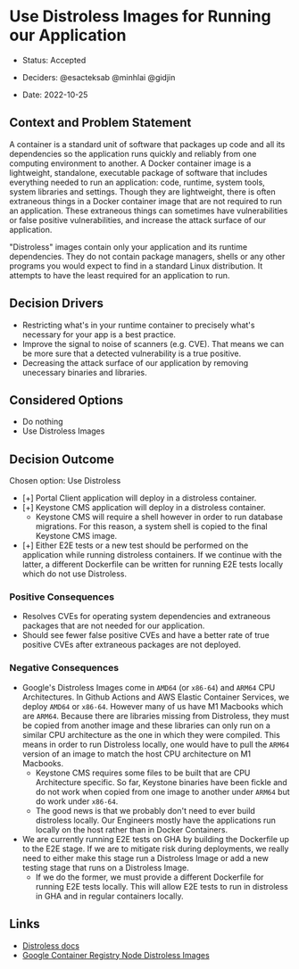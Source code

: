 # Use Distroless Images for Running our Application

* Status: Accepted
- Deciders: @esacteksab @minhlai @gidjin
* Date: 2022-10-25

## Context and Problem Statement

A container is a standard unit of software that packages up code and all its dependencies so the application runs quickly and reliably from one computing environment to another. A Docker container image is a lightweight, standalone, executable package of software that includes everything needed to run an application: code, runtime, system tools, system libraries and settings. Though they are lightweight, there is often extraneous things in a Docker container image that are not required to run an application. These extraneous things can sometimes have vulnerabilities or false positive vulnerabilities, and increase the attack surface of our application.


"Distroless" images contain only your application and its runtime dependencies. They do not contain package managers, shells or any other programs you would expect to find in a standard Linux distribution. It attempts to have the least required for an application to run.

## Decision Drivers

* Restricting what's in your runtime container to precisely what's necessary for your app is a best practice.
* Improve the signal to noise of scanners (e.g. CVE). That means we can be more sure that a detected vulnerability is a true positive.
* Decreasing the attack surface of our application by removing unecessary binaries and libraries.

## Considered Options

* Do nothing
* Use Distroless Images

## Decision Outcome

Chosen option: Use Distroless
- [+] Portal Client application will deploy in a distroless container.
- [+] Keystone CMS application will deploy in a distroless container.
  - Keystone CMS will require a shell however in order to run database migrations. For this reason, a system shell is copied to the final Keystone CMS image.
- [+] Either E2E tests or a new test should be performed on the application while running distroless containers. If we continue with the latter, a different Dockerfile can be written for running E2E tests locally which do not use Distroless.

### Positive Consequences

* Resolves CVEs for operating system dependencies and extraneous packages that are not needed for our application.
* Should see fewer false positive CVEs and have a better rate of true positive CVEs after extraneous packages are not deployed.

### Negative Consequences

* Google's Distroless Images come in `AMD64` (or `x86-64`) and `ARM64` CPU Architectures. In Github Actions and AWS Elastic Container Services, we deploy `AMD64` or `x86-64`. However many of us have M1 Macbooks which are `ARM64`. Because there are libraries missing from Distroless, they must be copied from another image and these libraries can only run on a similar CPU architecture as the one in which they were compiled. This means in order to run Distroless locally, one would have to pull the `ARM64` version of an image to match the host CPU architecture on M1 Macbooks.
  * Keystone CMS requires some files to be built that are CPU Architecture specific. So far, Keystone binaries have been fickle and do not work when copied from one image to another under `ARM64` but do work under `x86-64`.
  * The good news is that we probably don't need to ever build distroless locally. Our Engineers mostly have the applications run locally on the host rather than in Docker Containers. 
* We are currently running E2E tests on GHA by building the Dockerfile up to the E2E stage. If we are to mitigate risk during deployments, we really need to either make this stage run a Distroless Image or add a new testing stage that runs on a Distroless Image.
  * If we do the former, we must provide a different Dockerfile for running E2E tests locally. This will allow E2E tests to run in distroless in GHA and in regular containers locally.

## Links

* [Distroless docs](https://github.com/GoogleContainerTools/distroless)
* [Google Container Registry Node Distroless Images](https://console.cloud.google.com/gcr/images/distroless/global/nodejs)

<!-- markdownlint-disable-file MD013 -->

